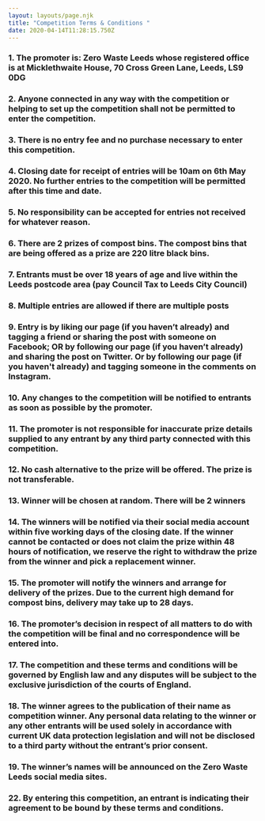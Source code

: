 ```yaml
---
layout: layouts/page.njk
title: "Competition Terms & Conditions "
date: 2020-04-14T11:28:15.750Z
---
```

<!--StartFragment-->

### 1. The promoter is: Zero Waste Leeds whose registered office is at Micklethwaite House, 70 Cross Green Lane, Leeds, LS9 0DG

### 2. Anyone connected in any way with the competition or helping to set up the competition shall not be permitted to enter the competition.

### 3. There is no entry fee and no purchase necessary to enter this competition.

### 4. Closing date for receipt of entries will be 10am on 6th May 2020. No further entries to the competition will be permitted after this time and date.

### 5. No responsibility can be accepted for entries not received for whatever reason.

### 6. There are 2 prizes of compost bins. The compost bins that are being offered as a prize are 220 litre black bins.

### 7. Entrants must be over 18 years of age and live within the Leeds postcode area (pay Council Tax to Leeds City Council)

### 8. Multiple entries are allowed if there are multiple posts

### 9. Entry is by liking our page (if you haven’t already) and tagging a friend or sharing the post with someone on Facebook; OR by following our page (if you haven’t already) and sharing the post on Twitter. Or by following our page (if you haven't already) and tagging someone in the comments on Instagram.

### 10. Any changes to the competition will be notified to entrants as soon as possible by the promoter.

### 11. The promoter is not responsible for inaccurate prize details supplied to any entrant by any third party connected with this competition.

### 12. No cash alternative to the prize will be offered. The prize is not transferable.

### 13. Winner will be chosen at random. There will be 2 winners

### 14. The winners will be notified via their social media account within five working days of the closing date. If the winner cannot be contacted or does not claim the prize within 48 hours of notification, we reserve the right to withdraw the prize from the winner and pick a replacement winner.

### 15. The promoter will notify the winners and arrange for delivery of the prizes. Due to the current high demand for compost bins, delivery may take up to 28 days.

### 16. The promoter’s decision in respect of all matters to do with the competition will be final and no correspondence will be entered into.

### 17. The competition and these terms and conditions will be governed by English law and any disputes will be subject to the exclusive jurisdiction of the courts of England.

### 18. The winner agrees to the publication of their name as competition winner. Any personal data relating to the winner or any other entrants will be used solely in accordance with current UK data protection legislation and will not be disclosed to a third party without the entrant’s prior consent.

### 19. The winner’s names will be announced on the Zero Waste Leeds social media sites.

### 22. By entering this competition, an entrant is indicating their agreement to be bound by these terms and conditions.

<!--EndFragment-->